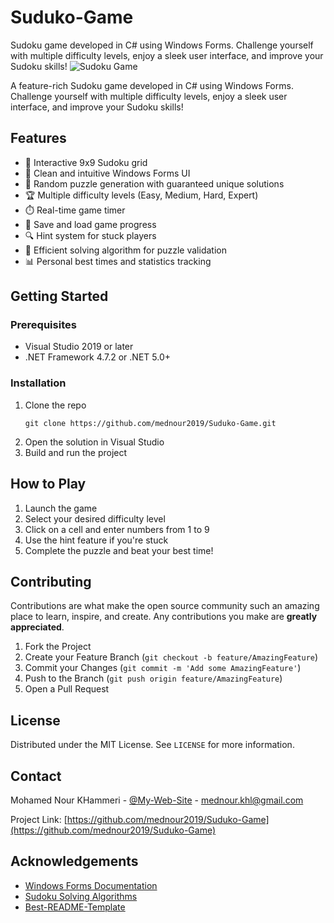 # Suduko-Game
Sudoku game developed in C# using Windows Forms. Challenge yourself with multiple difficulty levels, enjoy a sleek user interface, and improve your Sudoku skills!
![Sudoku Game](https://example.com/sudoku-screenshot.png)

A feature-rich Sudoku game developed in C# using Windows Forms. Challenge yourself with multiple difficulty levels, enjoy a sleek user interface, and improve your Sudoku skills!

## Features

- 🧩 Interactive 9x9 Sudoku grid
- 🎨 Clean and intuitive Windows Forms UI
- 🔢 Random puzzle generation with guaranteed unique solutions
- 🏆 Multiple difficulty levels (Easy, Medium, Hard, Expert)
- ⏱️ Real-time game timer
- 💾 Save and load game progress
- 🔍 Hint system for stuck players
- 🚀 Efficient solving algorithm for puzzle validation
- 📊 Personal best times and statistics tracking

## Getting Started

### Prerequisites

- Visual Studio 2019 or later
- .NET Framework 4.7.2 or .NET 5.0+

### Installation

1. Clone the repo
   ```
   git clone https://github.com/mednour2019/Suduko-Game.git
   ```
2. Open the solution in Visual Studio
3. Build and run the project

## How to Play

1. Launch the game
2. Select your desired difficulty level
3. Click on a cell and enter numbers from 1 to 9
4. Use the hint feature if you're stuck
5. Complete the puzzle and beat your best time!

## Contributing

Contributions are what make the open source community such an amazing place to learn, inspire, and create. Any contributions you make are **greatly appreciated**.

1. Fork the Project
2. Create your Feature Branch (`git checkout -b feature/AmazingFeature`)
3. Commit your Changes (`git commit -m 'Add some AmazingFeature'`)
4. Push to the Branch (`git push origin feature/AmazingFeature`)
5. Open a Pull Request

## License

Distributed under the MIT License. See `LICENSE` for more information.

## Contact

Mohamed Nour KHammeri - [@My-Web-Site](https://prtfnour.vercel.app) - mednour.khl@gmail.com

Project Link: [https://github.com/mednour2019/Suduko-Game](https://github.com/mednour2019/Suduko-Game)

## Acknowledgements

- [Windows Forms Documentation](https://docs.microsoft.com/en-us/dotnet/desktop/winforms/?view=netdesktop-5.0)
- [Sudoku Solving Algorithms](https://en.wikipedia.org/wiki/Sudoku_solving_algorithms)
- [Best-README-Template](https://github.com/othneildrew/Best-README-Template)
